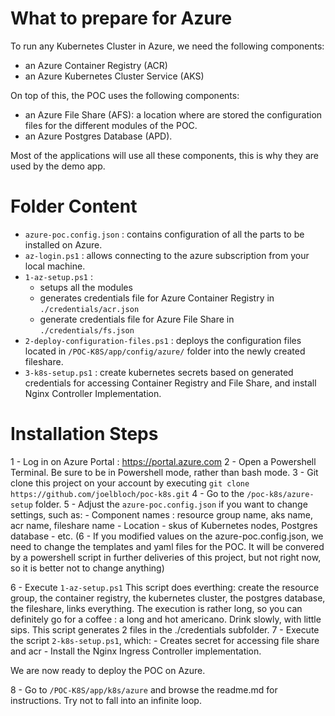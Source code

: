 # What to prepare for Azure

To run any Kubernetes Cluster in Azure, we need the following components:
- an Azure Container Registry (ACR)
- an Azure Kubernetes Cluster Service (AKS)

On top of this, the POC uses the following components:
- an Azure File Share (AFS): a location where are stored the configuration files for the different modules of the POC.
- an Azure Postgres Database (APD).

Most of the applications will use all these components, this is why they are used by the demo app.

# Folder Content

- `azure-poc.config.json` : contains configuration of all the parts to be installed on Azure.
- `az-login.ps1` : allows connecting to the azure subscription from your local machine.
- `1-az-setup.ps1` : 
    - setups all the modules
    - generates credentials file for Azure Container Registry in `./credentials/acr.json`
    - generate credentials file for Azure File Share in `./credentials/fs.json`
- `2-deploy-configuration-files.ps1` : deploys the configuration files located in `/POC-K8S/app/config/azure/` folder into the newly created fileshare.
- `3-k8s-setup.ps1` : create kubernetes secrets based on generated credentials for accessing Container Registry and File Share, and install Nginx Controller Implementation.


# Installation Steps

1 - Log in on Azure Portal : https://portal.azure.com
2 - Open a Powershell Terminal. Be sure to be in Powershell mode, rather than bash mode.
3 - Git clone this project on your account by executing `git clone https://github.com/joelbloch/poc-k8s.git`
4 - Go to the `/poc-k8s/azure-setup` folder.
5 - Adjust the `azure-poc.config.json` if you want to change settings, such as:
    - Component names : resource group name, aks name, acr name, fileshare name
    - Location
    - skus of Kubernetes nodes, Postgres database
    - etc.
(6 - If you modified values on the azure-poc.config.json, we need to change the templates and yaml files for the POC. It will be convered by a powershell script in further deliveries of this project, but not right now, so it is better not to change anything)

6 - Execute `1-az-setup.ps1`
        This script does everthing: create the resource group, the container registry, the kubernetes cluster, the postgres database, the fileshare, links everything.
        The execution is rather long, so you can definitely go for a coffee : a long and hot americano. Drink slowly, with little sips.
        This script generates 2 files in the ./credentials subfolder.
7 - Execute the script `2-k8s-setup.ps1`, which:
    - Creates secret for accessing file share and acr
    - Install the Nginx Ingress Controller implementation.

We are now ready to deploy the POC on Azure.

8 - Go to `/POC-K8S/app/k8s/azure` and browse the readme.md for instructions. Try not to fall into an infinite loop.